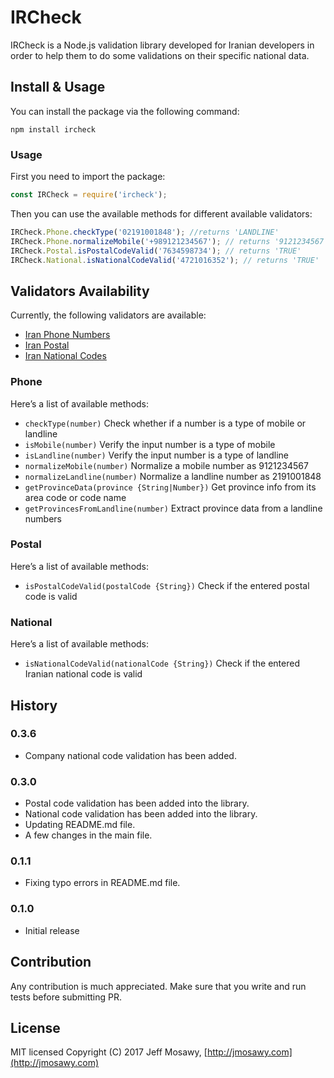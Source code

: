 # IRCheck
IRCheck is a Node.js validation library developed for Iranian developers in order to help them to do some validations on their specific national data.

## Install & Usage
You can install the package via the following command:

`npm install ircheck`

### Usage
First you need to import the package:
```javascript
const IRCheck = require('ircheck');
```

Then you can use the available methods for different available validators:
```javascript
IRCheck.Phone.checkType('02191001848'); //returns 'LANDLINE'
IRCheck.Phone.normalizeMobile('+989121234567'); // returns '9121234567'
IRCheck.Postal.isPostalCodeValid('7634598734'); // returns 'TRUE'
IRCheck.National.isNationalCodeValid('4721016352'); // returns 'TRUE'
```

## Validators Availability
Currently, the following validators are available:
* [Iran Phone Numbers](#phone)
* [Iran Postal](#postal)
* [Iran National Codes](#national)

### Phone
Here’s a list of available methods:
* `checkType(number)`  Check whether if a number is a type of mobile or landline
* `isMobile(number)` Verify the input number is a type of mobile
* `isLandline(number)` Verify the input number is a type of landline
* `normalizeMobile(number)`  Normalize a mobile number as 9121234567
* `normalizeLandline(number)` Normalize a landline number as 2191001848
* `getProvinceData(province {String|Number})` Get province info from its area code or code name
* `getProvincesFromLandline(number)` Extract province data from a landline numbers

### Postal
Here’s a list of available methods:
* `isPostalCodeValid(postalCode {String})` Check if the entered postal code is valid

### National
Here’s a list of available methods:
* `isNationalCodeValid(nationalCode {String})` Check if the entered Iranian national code is valid


## History
### 0.3.6
* Company national code validation has been added.

### 0.3.0
* Postal code validation has been added into the library.
* National code validation has been added into the library.
* Updating README.md file.
* A few changes in the main file.

### 0.1.1
* Fixing typo errors in README.md file.

### 0.1.0
* Initial release

## Contribution
Any contribution is much appreciated. Make sure that you write and run tests before submitting PR.

## License
MIT licensed
Copyright (C) 2017 Jeff Mosawy, [http://jmosawy.com](http://jmosawy.com)
